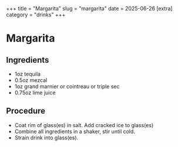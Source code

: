 ﻿+++
title = "Margarita"
slug = "margarita"
date = 2025-06-26
[extra]
  category = "drinks"
+++

# Margarita

## Ingredients
- 1oz tequila
- 0.5oz mezcal
- 1oz grand marnier or cointreau or triple sec
- 0.75oz lime juice

## Procedure
- Coat rim of glass(es) in salt. Add cracked ice to glass(es)
- Combine all ingredients in a shaker, stir until cold.
- Strain drink into glass(es).